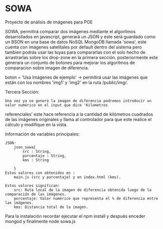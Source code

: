 # SOWA
Proyecto de análisis de imágenes para POE


SOWA, permitirá comparar dos imágenes mediante el algoritmos desarrollados en javascript, generará un JSON y este será
guardado como un BSON en una base de datos NoSQL MongoDB llamada 'sowa', este cuenta con imágenes satelitales por default
dentro del sistema pero tambien podrás usar las tuyas para compararlas con el solo hecho de arrastrarlas sobre los drop-zone
en la primera sección. posteriormente este generara un conjunto de botones para mejorar los algoritmos de comparacion sobre 
imagen de diferencia.

boton = 'Usa Imágenes de ejemplo' -> permitirá usar las imágenes que están con los nombres 'img1' y 'img2' en la ruta 
	/public/img/.

Tercera Sección:

	Una vez ya se generó la imagen de diferencia podremos introducir un valor numérico en el input que dice 'Kilometros
referenciales' este hace referencia a la cantidad de kilómetros cuadrados de las imágenes originales y llama al controlador 
para que este realice el cálculo y modifique en la vista.

Información de variables principales:

	JSON: 
		json_sowa{
			src : String,
			porcentaje : String,
			kms : String 
		
		}
	Estos valores con obtenidos en :
		main.js (src y porcentaje) y en index.html (kms).

	Estos valores significan:
		src: Ruta local de la imagen de diferencia obtenida luego de la comparación de las imágenes.
		porcentaje: Valor numérico que representa el % de diferencia entre las imágenes.
		kms: Distancia total de la imagen.

Para la instalación recordar ejecutar el npm install y después enceder mongod y finalmente node sowa.js
